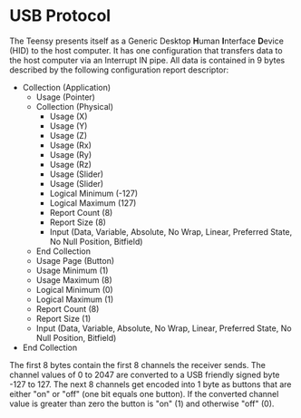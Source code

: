 # USB Protocol

The Teensy presents itself as a Generic Desktop **H**uman **I**nterface **D**evice (HID) to the host computer. It has one configuration that transfers data to the host computer via an Interrupt IN pipe. All data is contained in 9 bytes described by the following configuration report descriptor:

* Collection (Application)    
	* Usage (Pointer)    
	* Collection (Physical)    
		* Usage (X)    
		* Usage (Y)    
		* Usage (Z)    
		* Usage (Rx)    
		* Usage (Ry)    
		* Usage (Rz)    
		* Usage (Slider)    
		* Usage (Slider)    
		* Logical Minimum (-127)  
		* Logical Maximum (127)  
		* Report Count (8)  
		* Report Size (8)  
		* Input (Data, Variable, Absolute, No Wrap, Linear, Preferred State, No Null Position, Bitfield) 
	* End Collection     
	* Usage Page (Button) 
	* Usage Minimum (1)  
	* Usage Maximum (8)  
	* Logical Minimum (0)  
	* Logical Maximum (1)  
	* Report Count (8)  
	* Report Size (1)  
	* Input (Data, Variable, Absolute, No Wrap, Linear, Preferred State, No Null Position, Bitfield) 
* End Collection

The first 8 bytes contain the first 8 channels the receiver sends. The channel values of 0 to 2047 are converted to a USB friendly signed byte -127 to 127. The next 8 channels get encoded into 1 byte as buttons that are either "on" or "off" (one bit equals one button). If the converted channel value is greater than zero the button is "on" (1) and otherwise "off" (0).